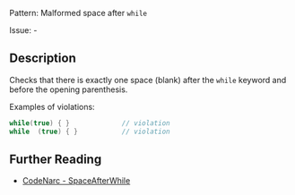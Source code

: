 Pattern: Malformed space after `while`

Issue: -

## Description

Checks that there is exactly one space (blank) after the `while` keyword and before the opening parenthesis.

Examples of violations:

``` groovy
while(true) { }             // violation
while  (true) { }           // violation
```

## Further Reading

* [CodeNarc - SpaceAfterWhile](https://codenarc.github.io/CodeNarc/codenarc-rules-formatting.html#spaceafterwhile-rule)